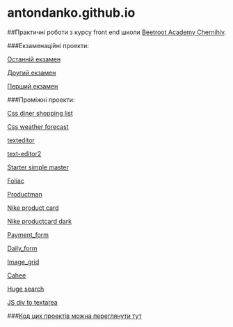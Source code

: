 # antondanko.github.io

##Практичні роботи з курсу front end школи [Beetroot Academy Chernihiv](https://beetroot.academy/uk/locations/chernihiv/).

###Екзаменаційні проекти:

[Останній екзамен](https://antondanko.github.io/exam_with_foundation/dist/)

[Другий екзамен](https://antondanko.github.io/ba-exam2__danko)

[Перший екзамен](https://antondanko.github.io/ba-exam_danko)

###Проміжні проекти:

[Css diner shopping list](https://antondanko.github.io/2css-diner-shopping-list)

[Css weather forecast](https://antondanko.github.io/3css-weather-forecast)

[texteditor](https://antondanko.github.io/5.1texteditor)

[text-editor2](https://antondanko.github.io/5text-editor)

[Starter simple master](https://antondanko.github.io/6starter-simple-master)

[Foliac](https://antondanko.github.io/7foliac)

[Productman](https://antondanko.github.io/8productman)

[Nike product card](https://antondanko.github.io/9nike_product_card)

[Nike productcard dark](https://antondanko.github.io/10nike_productcard_dark)

[Payment_form](https://antondanko.github.io/11payment_form)

[Daily_form](https://antondanko.github.io/12daily_form)

[Image_grid](https://antondanko.github.io/13image_grid)

[Cahee](https://antondanko.github.io/17Cahee)

[Huge search](https://antondanko.github.io/huge-search)

[JS div to textarea](https://antondanko.github.io/js/div_to_textarea)

###[Код цих проектів можна переглянути тут](https://github.com/antondanko/antondanko.github.io)
